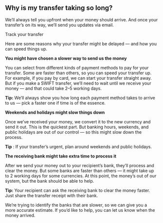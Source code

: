 ## Why is my transfer taking so long?  
We’ll always tell you upfront when your money should arrive. And once your transfer’s on its way, we’ll send you updates via email. 

Track your transfer

Here are some reasons why your transfer might be delayed — and how you can speed things up.

 **You might have chosen a slower way to send us the money**

You can select from different kinds of payment methods to pay for your transfer. Some are faster than others, so you can speed your transfer up. For example, if you pay by card, we can start your transfer straight away. But if you make a SWIFT transfer, we’ll need to wait until we receive your money — and that could take 2–5 working days.

 **Tip:** We’ll always show you how long each payment method takes to arrive to us — pick a faster one if time is of the essence. 

**Weekends and holidays might slow things down**

Once we’ve received your money, we convert it to the new currency and send it out. This is the quickest part. But banking hours, weekends, and public holidays are out of our control — so this might slow down the process.

 **Tip** : If your transfer’s urgent, plan around weekends and public holidays.

 **The receiving bank might take extra time to process it**

After we send your money out to your recipient’s bank, they’ll process and clear the money. But some banks are faster than others — it might take up to 2 working days for some currencies. At this point, the money’s out of our system, but the bank should be able to help.

 **Tip:** Your recipient can ask the receiving bank to clear the money faster. Just share the transfer receipt with their bank.

We’re trying to identify the banks that are slower, so we can give you a more accurate estimate. If you’d like to help, you can let us know when the money arrived.